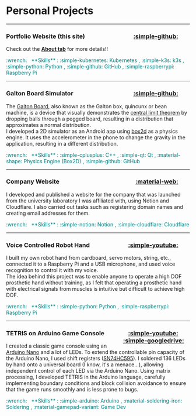 
# Personal Projects

---

### **Portfolio Website (this site)** <a href="https://github.com/ttktjmt/ttktjmt.com" target="_blank" rel="noopener noreferrer" title="Source Code" style="float: right; margin-right: 2rem;"> :simple-github: </a>

Check out the [**About tab**](about/overview.md) for more details!!

<span style="color: teal;">
:wrench: &nbsp; **Skills** : :simple-kubernetes: Kubernetes , :simple-k3s: k3s , :simple-python: Python , :simple-github: GitHub , :simple-raspberrypi: Raspberry Pi
</span>

---

### **Galton Board Simulator** <a href="https://github.com/ttktjmt/galtonboard-qt" target="_blank" rel="noopener noreferrer" title="Source Code" style="float: right; margin-right: 2rem;"> :simple-github: </a>

The [Galton Board](https://en.wikipedia.org/wiki/Galton_board), also known as the Galton box, quincunx or bean machine, is a device that visually demonstrates the [central limit theorem](https://en.wikipedia.org/wiki/Central_limit_theorem) by dropping balls through a pegged board, resulting in a distribution that approximates a normal distribution.<br>
I developed a 2D simulator as an Android app using [box2d](https://github.com/erincatto/box2d) as a physics engine. It uses the accelerometer in the phone to change the gravity in the application, resulting in a different distribution.

<span style="color: teal;">
:wrench: &nbsp; **Skills** : :simple-cplusplus: C++ , :simple-qt: Qt , :material-shape: Physics Engine (Box2D) , :simple-github: GitHub
</span>

---

### **Company Website** <a href="https://mu-borg.com" target="_blank" rel="noopener noreferrer" title="Home Page" style="float: right; margin-right: 2rem;"> :material-web: </a>

I developed and published a website for the company that was launched from the university laboratory I was affiliated with, using Notion and Cloudflare.
I also carried out tasks such as registering domain names and creating email addresses for them.

<span style="color: teal;">
:wrench: &nbsp; **Skills** : :simple-notion: Notion , :simple-cloudflare: Cloudflare
</span>

---

### **Voice Controlled Robot Hand** <a href="https://youtu.be/zjVYmhg9dLg" target="_blank" rel="noopener noreferrer" title="Video" style="float: right; margin-right: 2rem;"> :simple-youtube: </a>

I built my own robot hand from cardboard, servo motors, string, etc., connected it to a Raspberry Pi and a USB microphone, and used voice recognition to control it with my voice.<br>
The idea behind this project was to enable anyone to operate a high DOF prosthetic hand without training, as I felt that operating a prosthetic hand with electrical signals from muscles is intuitive but difficult to achieve high DOF.

<span style="color: teal;">
:wrench: &nbsp; **Skills** : :simple-python: Python , :simple-raspberrypi: Raspberry Pi
</span>

---

### **TETRIS on Arduino Game Console** <a href="https://youtu.be/Kmq4INAJUeA" target="_blank" rel="noopener noreferrer" title="Video" style="float: right; margin-right: 2rem;"> :simple-youtube: </a> <a href="https://drive.google.com/drive/folders/1XIpsRjvyxm8ZJICFTqMlnAM3WdH2CrXw?usp=drive_link" target="_blank" rel="noopener noreferrer" title="More Resources" style="float: right; margin-right: 1rem;"> :simple-googledrive: </a>

I created a classic game console using an [Arduino Nano](https://store.arduino.cc/products/arduino-nano) and a lot of LEDs. To extend the controllable pin capacity of the Arduino Nano, I used shift registers ([SN74HC595](https://www.ti.com/product/SN74HC595)). I soldered 136 LEDs by hand onto a universal board (I know, it's a menace...), allowing independent control of each LED via the Arduino Nano. Using matrix processing, I developed TETRIS in the Arduino language, carefully implementing boundary conditions and block collision avoidance to ensure that the game runs smoothly and is less prone to bugs.

<span style="color: teal;">
:wrench: &nbsp; **Skills** : :simple-arduino: Arduino , :material-soldering-iron: Soldering , :material-gamepad-variant: Game Dev
</span>
